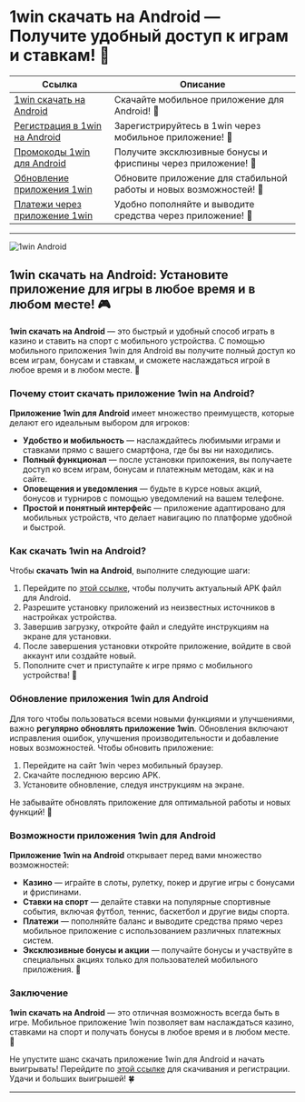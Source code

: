 # 1win скачать на Android — Получите удобный доступ к играм и ставкам! 📱

| **Ссылка**                                | **Описание**             |
|-------------------------------------------|--------------------------|
| [1win скачать на Android](https://1wsrbi.win/casino/list?open=register&sub1=gh) | Скачайте мобильное приложение для Android! 🚀 |
| [Регистрация в 1win на Android](https://1wsrbi.win/casino/list?open=register&sub1=gh) | Зарегистрируйтесь в 1win через мобильное приложение! 🔑 |
| [Промокоды 1win для Android](https://1wsrbi.win/casino/list?open=register&sub1=gh) | Получите эксклюзивные бонусы и фриспины через приложение! 🎉 |
| [Обновление приложения 1win](https://1wsrbi.win/casino/list?open=register&sub1=gh) | Обновите приложение для стабильной работы и новых возможностей! 🔄 |
| [Платежи через приложение 1win](https://1wsrbi.win/casino/list?open=register&sub1=gh) | Удобно пополняйте и выводите средства через приложение! 💸 |

---

![1win Android](https://i.imgur.com/zCgNrqx.jpeg)

## 1win скачать на Android: Установите приложение для игры в любое время и в любом месте! 🎮

**1win скачать на Android** — это быстрый и удобный способ играть в казино и ставить на спорт с мобильного устройства. С помощью мобильного приложения 1win для Android вы получите полный доступ ко всем играм, бонусам и ставкам, и сможете наслаждаться игрой в любое время и в любом месте. 📱

### Почему стоит скачать приложение 1win на Android?

**Приложение 1win для Android** имеет множество преимуществ, которые делают его идеальным выбором для игроков:

- **Удобство и мобильность** — наслаждайтесь любимыми играми и ставками прямо с вашего смартфона, где бы вы ни находились.
- **Полный функционал** — после установки приложения, вы получаете доступ ко всем играм, бонусам и платежным методам, как и на сайте.
- **Оповещения и уведомления** — будьте в курсе новых акций, бонусов и турниров с помощью уведомлений на вашем телефоне.
- **Простой и понятный интерфейс** — приложение адаптировано для мобильных устройств, что делает навигацию по платформе удобной и быстрой.

### Как скачать 1win на Android?

Чтобы **скачать 1win на Android**, выполните следующие шаги:

1. Перейдите по [этой ссылке](https://1wsrbi.win/casino/list?open=register&sub1=gh), чтобы получить актуальный APK файл для Android.
2. Разрешите установку приложений из неизвестных источников в настройках устройства.
3. Завершив загрузку, откройте файл и следуйте инструкциям на экране для установки.
4. После завершения установки откройте приложение, войдите в свой аккаунт или создайте новый.
5. Пополните счет и приступайте к игре прямо с мобильного устройства! 🎰

### Обновление приложения 1win для Android

Для того чтобы пользоваться всеми новыми функциями и улучшениями, важно **регулярно обновлять приложение 1win**. Обновления включают исправления ошибок, улучшения производительности и добавление новых возможностей. Чтобы обновить приложение:

1. Перейдите на сайт 1win через мобильный браузер.
2. Скачайте последнюю версию APK.
3. Установите обновление, следуя инструкциям на экране.

Не забывайте обновлять приложение для оптимальной работы и новых функций! 🔄

### Возможности приложения 1win для Android

**Приложение 1win на Android** открывает перед вами множество возможностей:

- **Казино** — играйте в слоты, рулетку, покер и другие игры с бонусами и фриспинами.
- **Ставки на спорт** — делайте ставки на популярные спортивные события, включая футбол, теннис, баскетбол и другие виды спорта.
- **Платежи** — пополняйте баланс и выводите средства прямо через мобильное приложение с использованием различных платежных систем.
- **Эксклюзивные бонусы и акции** — получайте бонусы и участвуйте в специальных акциях только для пользователей мобильного приложения. 💸

### Заключение

**1win скачать на Android** — это отличная возможность всегда быть в игре. Мобильное приложение 1win позволяет вам наслаждаться казино, ставками на спорт и получать бонусы в любое время и в любом месте. 📲

Не упустите шанс скачать приложение 1win для Android и начать выигрывать! Перейдите по [этой ссылке](https://1wsrbi.win/casino/list?open=register&sub1=gh) для скачивания и регистрации. Удачи и больших выигрышей! 🍀

---
